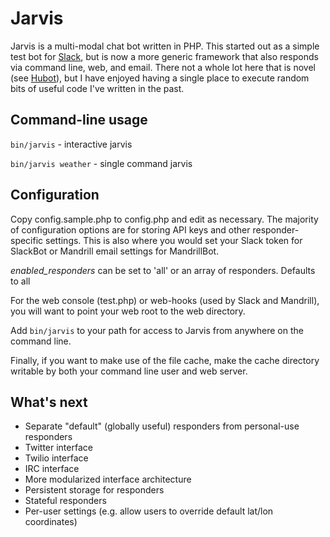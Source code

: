 Jarvis
======

Jarvis is a multi-modal chat bot written in PHP.  This started out as a simple test bot for [Slack](https://slack.com/), but is now a more generic framework that also responds via command line, web, and email.  There not a whole lot here that is novel (see [Hubot](http://hubot.github.com/)), but I have enjoyed having a single place to execute random bits of useful code I've written in the past.

Command-line usage
------------------

`bin/jarvis` - interactive jarvis

`bin/jarvis weather` - single command jarvis

Configuration
-------------

Copy config.sample.php to config.php and edit as necessary.  The majority of configuration options are for storing API keys and other responder-specific settings.  This is also where you would set your Slack token for SlackBot or Mandrill email settings for MandrillBot.

*enabled_responders* can be set to 'all' or an array of responders.  Defaults to all

For the web console (test.php) or web-hooks (used by Slack and Mandrill), you will want to point your web root to the web directory.

Add `bin/jarvis` to your path for access to Jarvis from anywhere on the command line.

Finally, if you want to make use of the file cache, make the cache directory writable by both your command line user and web server.

What's next
-----------

* Separate "default" (globally useful) responders from personal-use responders
* Twitter interface
* Twilio interface
* IRC interface
* More modularized interface architecture
* Persistent storage for responders
* Stateful responders
* Per-user settings (e.g. allow users to override default lat/lon coordinates)